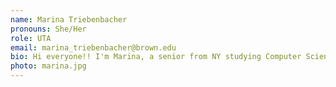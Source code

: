 ```yaml
---
name: Marina Triebenbacher
pronouns: She/Her
role: UTA 
email: marina_triebenbacher@brown.edu
bio: Hi everyone!! I'm Marina, a senior from NY studying Computer Science. When I'm not ~coding~ i'm probably cooking elaborate meals with friends, watching standup comedy specials on netflix, or drinking far too much coffee. I'm super excited to get to know you all, and welcome to CS200 :)
photo: marina.jpg
---
```

